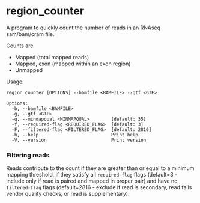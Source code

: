 region_counter
==

A program to quickly count the number of reads in an RNAseq sam/bam/cram file.

Counts are 
  - Mapped (total mapped reads)
  - Mapped, exon (mapped within an exon region)
  - Unmapped

Usage:
```
region_counter [OPTIONS] --bamfile <BAMFILE> --gtf <GTF>

Options:
  -b, --bamfile <BAMFILE>
  -g, --gtf <GTF>
  -q, --minmapqual <MINMAPQUAL>        [default: 35]
  -f, --required-flag <REQUIRED_FLAG>  [default: 3]
  -F, --filtered-flag <FILTERED_FLAG>  [default: 2816]
  -h, --help                           Print help
  -V, --version                        Print version
```

### Filtering reads

Reads contribute to the count if they are greater than or equal to a minimum mapping threshold, if they satisfy all `required-flag` flags (default=3 - include only if read is paired and mapped in proper pair) and have no `filtered-flag` flags (default=2816 - exclude if read is secondary, read fails vendor quality checks, or read is supplementary).
